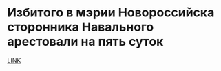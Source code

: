 # Избитого в мэрии Новороссийска сторонника Навального арестовали на пять суток



[LINK](https://varlamov.ru/2404964.html)
